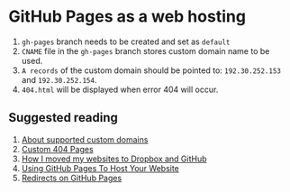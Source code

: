 
# GitHub Pages as a web hosting
1. `gh-pages` branch needs to be created and set as `default`
2. `CNAME` file in the `gh-pages` branch stores custom domain name to be used.
3. `A records` of the custom domain should be pointed to: `192.30.252.153` and `192.30.252.154`.
4. `404.html` will be displayed when error 404 will occur.

## Suggested reading
1. [About supported custom domains](https://help.github.com/articles/about-supported-custom-domains/)
2. [Custom 404 Pages](https://help.github.com/articles/custom-404-pages/)
3. [How I moved my websites to Dropbox and GitHub](http://alexcican.com/post/guide-hosting-website-dropbox-github/)
4. [Using GitHub Pages To Host Your Website](http://blog.teamtreehouse.com/using-github-pages-to-host-your-website)
5. [Redirects on GitHub Pages](https://help.github.com/articles/redirects-on-github-pages/)
